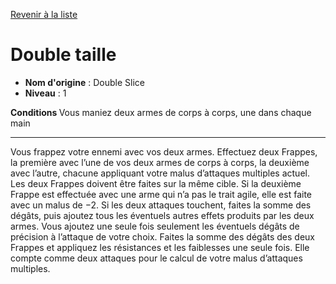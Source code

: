 [Revenir à la liste](list.md)

# Double taille

 * **Nom d'origine** : Double Slice
 * **Niveau** : 1


<p><strong>Conditions </strong>Vous maniez deux armes de corps à corps, une dans chaque main</p>
<hr>
<p>Vous frappez votre ennemi avec vos deux armes. Effectuez deux Frappes, la première avec l’une de vos deux armes de corps à corps, la deuxième avec l’autre, chacune appliquant votre malus d’attaques multiples actuel. Les deux Frappes doivent être faites sur la même cible. Si la deuxième Frappe est effectuée avec une arme qui n’a pas le trait agile, elle est faite avec un malus de −2. Si les deux attaques touchent, faites la somme des dégâts, puis ajoutez tous les éventuels autres effets produits par les deux armes. Vous ajoutez une seule fois seulement les éventuels dégâts de précision à l’attaque de votre choix. Faites la somme des dégâts des deux Frappes et appliquez les résistances et les faiblesses une seule fois. Elle compte comme deux attaques pour le calcul de votre malus d’attaques multiples.</p>